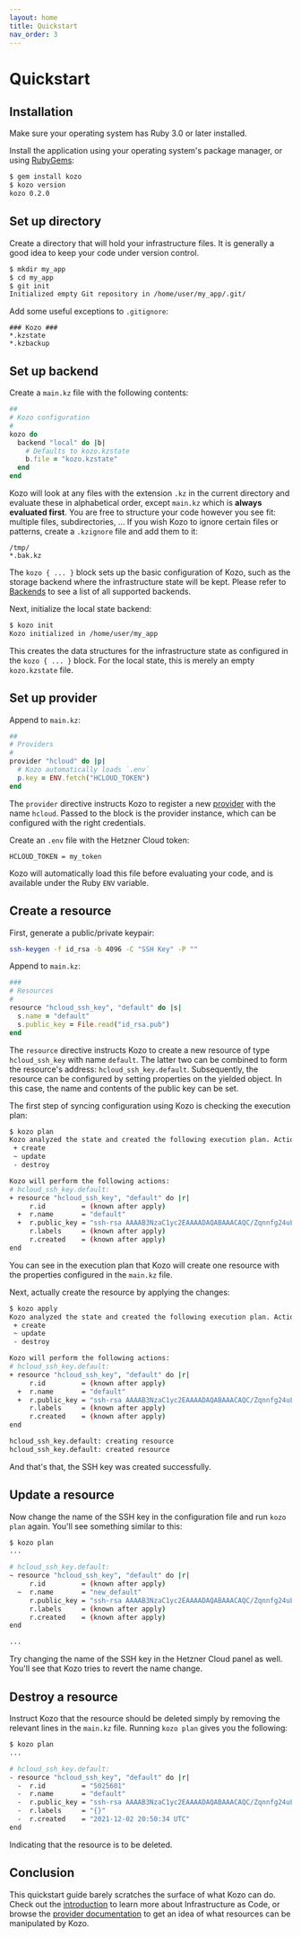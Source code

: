 ```yaml
---
layout: home
title: Quickstart
nav_order: 3
---
```


# Quickstart

## Installation

Make sure your operating system has Ruby 3.0 or later installed.

Install the application using your operating system's package manager, or using [RubyGems](https://www.rubygems.org):

```sh
$ gem install kozo
$ kozo version
kozo 0.2.0
```

## Set up directory

Create a directory that will hold your infrastructure files.
It is generally a good idea to keep your code under version control.

```sh
$ mkdir my_app
$ cd my_app
$ git init
Initialized empty Git repository in /home/user/my_app/.git/
```

Add some useful exceptions to `.gitignore`:

```
### Kozo ###
*.kzstate
*.kzbackup
```

## Set up backend

Create a `main.kz` file with the following contents:

```ruby
##
# Kozo configuration
#
kozo do
  backend "local" do |b|
    # Defaults to kozo.kzstate
    b.file = "kozo.kzstate"
  end
end
```

Kozo will look at any files with the extension `.kz` in the current directory and evaluate these in alphabetical order, except `main.kz` which is **always evaluated first**.
You are free to structure your code however you see fit: multiple files, subdirectories, ...
If you wish Kozo to ignore certain files or patterns, create a `.kzignore` file and add them to it:

```
/tmp/
*.bak.kz
```

The `kozo { ... }` block sets up the basic configuration of Kozo, such as the storage backend where the infrastructure state will be kept.
Please refer to [Backends](backends.md) to see a list of all supported backends.

Next, initialize the local state backend:

```sh
$ kozo init
Kozo initialized in /home/user/my_app
```

This creates the data structures for the infrastructure state as configured in the `kozo { ... }` block.
For the local state, this is merely an empty `kozo.kzstate` file.

## Set up provider

Append to `main.kz`:

```ruby
##
# Providers
#
provider "hcloud" do |p|
  # Kozo automatically loads `.env`
  p.key = ENV.fetch("HCLOUD_TOKEN")
end
```

The `provider` directive instructs Kozo to register a new [provider](providers.md) with the name `hcloud`.
Passed to the block is the provider instance, which can be configured with the right credentials.

Create an `.env` file with the Hetzner Cloud token:

```env
HCLOUD_TOKEN = my_token
```

Kozo will automatically load this file before evaluating your code, and is available under the Ruby `ENV` variable.

## Create a resource

First, generate a public/private keypair:

```sh
ssh-keygen -f id_rsa -b 4096 -C "SSH Key" -P ""
```

Append to `main.kz`:

```ruby
###
# Resources
#
resource "hcloud_ssh_key", "default" do |s|
  s.name = "default"
  s.public_key = File.read("id_rsa.pub")
end
```

The `resource` directive instructs Kozo to create a new resource of type `hcloud_ssh_key` with name `default`.
The latter two can be combined to form the resource's address: `hcloud_ssh_key.default`.
Subsequently, the resource can be configured by setting properties on the yielded object.
In this case, the name and contents of the public key can be set.

The first step of syncing configuration using Kozo is checking the execution plan:

```sh
$ kozo plan
Kozo analyzed the state and created the following execution plan. Actions are indicated by the following symbols:
 + create
 ~ update
 - destroy

Kozo will perform the following actions:
# hcloud_ssh_key.default:
+ resource "hcloud_ssh_key", "default" do |r|
     r.id         = (known after apply)
  +  r.name       = "default"
  +  r.public_key = "ssh-rsa AAAAB3NzaC1yc2EAAAADAQABAAACAQC/Zqnnfg24uLaKybQXEkhSs4rqqbKYLvPg..."
     r.labels     = (known after apply)
     r.created    = (known after apply)
end

```

You can see in the execution plan that Kozo will create one resource with the properties configured in the `main.kz` file.

Next, actually create the resource by applying the changes:

```sh
$ kozo apply
Kozo analyzed the state and created the following execution plan. Actions are indicated by the following symbols:
 + create
 ~ update
 - destroy

Kozo will perform the following actions:
# hcloud_ssh_key.default:
+ resource "hcloud_ssh_key", "default" do |r|
     r.id         = (known after apply)
  +  r.name       = "default"
  +  r.public_key = "ssh-rsa AAAAB3NzaC1yc2EAAAADAQABAAACAQC/Zqnnfg24uLaKybQXEkhSs4rqqbKYLvPg..."
     r.labels     = (known after apply)
     r.created    = (known after apply)
end

hcloud_ssh_key.default: creating resource
hcloud_ssh_key.default: created resource

```

And that's that, the SSH key was created successfully.

## Update a resource

Now change the name of the SSH key in the configuration file and run `kozo plan` again.
You'll see something similar to this:

```sh
$ kozo plan
...

# hcloud_ssh_key.default:
~ resource "hcloud_ssh_key", "default" do |r|
     r.id         = (known after apply)
  ~  r.name       = "new_default"
     r.public_key = "ssh-rsa AAAAB3NzaC1yc2EAAAADAQABAAACAQC/Zqnnfg24uLaKybQXEkhSs4rqqbKYLvPg..."
     r.labels     = (known after apply)
     r.created    = (known after apply)
end

...
```

Try changing the name of the SSH key in the Hetzner Cloud panel as well.
You'll see that Kozo tries to revert the name change.

## Destroy a resource

Instruct Kozo that the resource should be deleted simply by removing the relevant lines in the `main.kz` file.
Running `kozo plan` gives you the following:

```sh
$ kozo plan
...

# hcloud_ssh_key.default:
- resource "hcloud_ssh_key", "default" do |r|
  -  r.id         = "5025601"
  -  r.name       = "default"
  -  r.public_key = "ssh-rsa AAAAB3NzaC1yc2EAAAADAQABAAACAQC/Zqnnfg24uLaKybQXEkhSs4rqqbKYLvPg..."
  -  r.labels     = "{}"
  -  r.created    = "2021-12-02 20:50:34 UTC"
end

```

Indicating that the resource is to be deleted.

## Conclusion

This quickstart guide barely scratches the surface of what Kozo can do.
Check out the [introduction](introduction) to learn more about Infrastructure as Code, or browse the [provider documentation](providers) to get an idea of what resources can be manipulated by Kozo.
